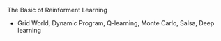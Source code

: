 The Basic of Reinforment Learning     
- Grid World, Dynamic Program, Q-learning, Monte Carlo, Salsa, Deep learning
